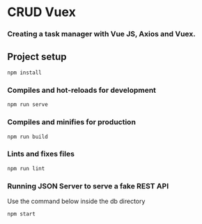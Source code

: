 # CRUD Vuex

### Creating a task manager with Vue JS, Axios and Vuex.

## Project setup
```
npm install
```

### Compiles and hot-reloads for development
```
npm run serve
```

### Compiles and minifies for production
```
npm run build
```

### Lints and fixes files
```
npm run lint
```

### Running JSON Server to serve a fake REST API
Use the command below inside the db directory
```
npm start
```

